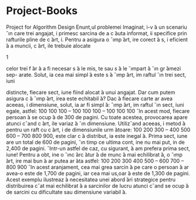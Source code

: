 # Project-Books
Project for Algorithm Design
Enunt,ul problemei
Imaginat, i-v ̆a un scenariu ˆın care trei angajat, i primesc sarcina de
a c ̆auta informat, ii specifice prin rafturile pline de c ̆art, i. Pentru a
asigura o ˆımp ̆art, ire corect ̆a s, i eficient ̆a a muncii, c ̆art, ile trebuie alocate

1

celor trei f ̆ar ̆a a fi necesar s ̆a le mis, te sau s ̆a le ˆımpart ̆a ˆın gr ̆amezi sep-
arate. Solut, ia cea mai simpl ̆a este s ̆a ˆımp ̆art, im raftul ˆın trei sect, iuni

distincte, fiecare sect, iune fiind alocat ̆a unui angajat.
Dar cum putem asigura c ̆a ˆımp ̆art, irea este echitabil ̆a? Dac ̆a fiecare
carte ar avea aceeas, i dimensiune, solut, ia ar fi simpl ̆a: ˆımp ̆art, im raftul
ˆın sect, iuni egale, astfel:
100 100 100 – 100 100 100 – 100 100 100
ˆIn acest mod, fiecare persoan ̆a se ocup ̆a de 300 de pagini.
Cu toate acestea, provocarea apare atunci cˆand c ̆art, ile variaz ̆a ˆın
dimensiune. Utilizˆand aceeas, i metod ̆a pentru un raft cu c ̆art, i de
dimensiunile urm ̆atoare:
100 200 300 – 400 500 600 – 700 800 900, este clar c ̆a distribut, ia
este inegal ̆a. Prima sect, iune are un total de 600 de pagini, ˆın timp
ce ultima cont, ine nu mai put, in de 2,400 de pagini. ˆIntr-un astfel de
caz, cu sigurant, ̆a am prefera prima sect, iune!
Pentru a obt, ine o ˆınc ̆arc ̆atur ̆a de munc ̆a mai echilibrat ̆a, o ˆımp ̆art, ire
mai bun ̆a ar putea ar ̆ata astfel:
100 200 300 400 500 – 600 700 – 800 900
ˆIn acest aranjament, cea mai grea sarcin ̆a pe care o persoan ̆a ar
avea-o este de 1,700 de pagini, iar cea mai us,oar ̆a este de 1,300 de
pagini. Acest exemplu ilustreaz ̆a necesitatea unei abord ̆ari strategice
pentru distribuirea cˆat mai echilibrat ̆a a sarcinilor de lucru atunci
cˆand se ocup ̆a de sarcini cu dificultate sau dimensiune variabil ̆a.
